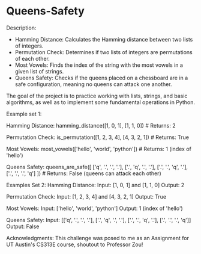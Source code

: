 # Queens-Safety

Description:
- Hamming Distance: Calculates the Hamming distance between two lists of integers.
- Permutation Check: Determines if two lists of integers are permutations of each other.
- Most Vowels: Finds the index of the string with the most vowels in a given list of strings.
- Queens Safety: Checks if the queens placed on a chessboard are in a safe configuration, meaning no queens can attack one another.

The goal of the project is to practice working with lists, strings, and basic algorithms, as well as to implement some fundamental operations in Python.

Example set 1: 

Hamming Distance:
hamming_distance([1, 0, 1], [1, 1, 0])  # Returns: 2

Permutation Check:
is_permutation([1, 2, 3, 4], [4, 3, 2, 1])  # Returns: True

Most Vowels:
most_vowels(['hello', 'world', 'python'])  # Returns: 1 (index of 'hello')

Queens Safety:
queens_are_safe([
    ['q', '.', '.', '.'],
    ['.', 'q', '.', '.'],
    ['.', '.', 'q', '.'],
    ['.', '.', '.', 'q']
])  # Returns: False (queens can attack each other)

Examples Set 2:
Hamming Distance:
Input: [1, 0, 1] and [1, 1, 0]
Output: 2

Permutation Check:
Input: [1, 2, 3, 4] and [4, 3, 2, 1]
Output: True

Most Vowels:
Input: ['hello', 'world', 'python']
Output: 1 (index of 'hello')

Queens Safety:
Input: 
[['q', '.', '.', '.'], 
['.', 'q', '.', '.'], 
['.', '.', 'q', '.'], 
['.', '.', '.', 'q']]
Output: False

Acknowledgments: This challenge was posed to me as an Assignment for UT Austin's CS313E course, shoutout to Professor Zou!

